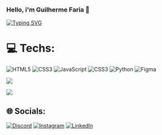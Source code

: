 ### Hello, i'm Guilherme Faria 👋

<a href="https://git.io/typing-svg"><img src="https://readme-typing-svg.demolab.com?font=Fira+Code&size=15&duration=2500&pause=250&color=3225F7&random=false&width=435&lines=I'm a+19 year+old+software developer." alt="Typing SVG" /></a>


# 💻 Techs:
 ![HTML5](https://img.shields.io/badge/html5-%23E34F26.svg?style=for-the-badge&logo=html5&logoColor=white)  ![CSS3](https://img.shields.io/badge/css3-%231572B6.svg?style=for-the-badge&logo=css3&logoColor=white) ![JavaScript](https://img.shields.io/badge/javascript-%23323330.svg?style=for-the-badge&logo=javascript&logoColor=%23F7DF1E) ![CSS3](https://img.shields.io/badge/css3-%231572B6.svg?style=for-the-badge&logo=css3&logoColor=white) ![Python](https://img.shields.io/badge/python-3670A0?style=for-the-badge&logo=python&logoColor=ffdd54)  ![Figma](https://img.shields.io/badge/figma-%23F24E1E.svg?style=for-the-badge&logo=figma&logoColor=white)

![](https://github-readme-stats.vercel.app/api?username=guifariadev&theme=nightowl&hide_border=false&include_all_commits=true&count_private=true)    

![](https://github-readme-stats.vercel.app/api?username=guifariadev&theme=github_dark&show_icons=true)



## 🌐 Socials:
[![Discord](https://img.shields.io/badge/Discord-%237289DA.svg?logo=discord&logoColor=white)](https://discord.gg/raizel77) [![Instagram](https://img.shields.io/badge/Instagram-%23E4405F.svg?logo=Instagram&logoColor=white)](https://www.instagram.com/guisouzaspp/) [![LinkedIn](https://img.shields.io/badge/LinkedIn-%230077B5.svg?logo=linkedin&logoColor=white)](www.linkedin.com/in/guilherme-fariadev) 

